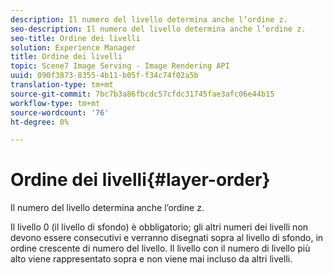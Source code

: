 ```yaml
---
description: Il numero del livello determina anche l’ordine z.
seo-description: Il numero del livello determina anche l’ordine z.
seo-title: Ordine dei livelli
solution: Experience Manager
title: Ordine dei livelli
topic: Scene7 Image Serving - Image Rendering API
uuid: 090f3873-8355-4b11-b05f-f34c74f02a5b
translation-type: tm+mt
source-git-commit: 7bc7b3a86fbcdc57cfdc31745fae3afc06e44b15
workflow-type: tm+mt
source-wordcount: '76'
ht-degree: 0%

---
```



# Ordine dei livelli{#layer-order}

Il numero del livello determina anche l’ordine z.

Il livello 0 (il livello di sfondo) è obbligatorio; gli altri numeri dei livelli non devono essere consecutivi e verranno disegnati sopra al livello di sfondo, in ordine crescente di numero del livello. Il livello con il numero di livello più alto viene rappresentato sopra e non viene mai incluso da altri livelli.
